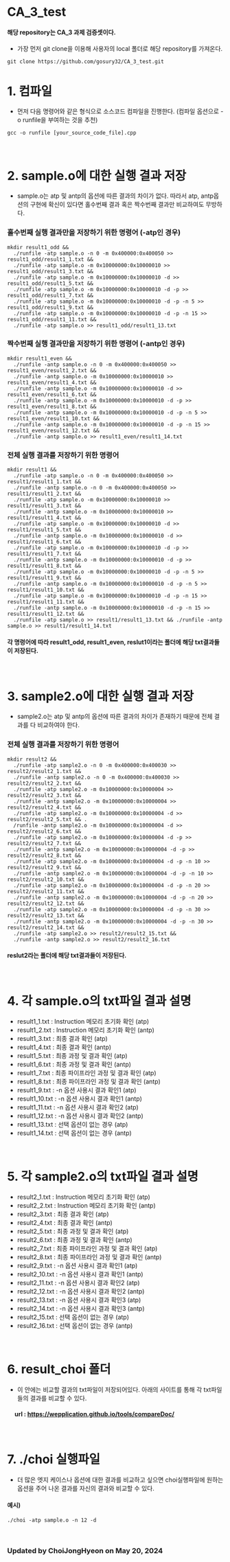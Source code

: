 # CA_3_test
#### 해당 repository는 CA_3 과제 검증셋이다.
* 가장 먼저 git clone을 이용해 사용자의 local 폴더로 해당 repository를 가져온다.
<pre><code>git clone https://github.com/gosury32/CA_3_test.git</code></pre>

# 1. 컴파일
* 먼저 다음 명령어와 같은 형식으로 소스코드 컴파일을 진행한다. (컴파일 옵션으로 -o runfile을 부여하는 것을 추천)
<pre><code>gcc -o runfile [your_source_code_file].cpp</code></pre>
</br>

# 2. sample.o에 대한 실행 결과 저장
* sample.o는 atp 및 antp의 옵션에 따른 결과의 차이가 없다. 따라서 atp, antp옵션의 구현에 확신이 있다면 홀수번째 결과 혹은 짝수번째 결과만 비교하여도 무방하다.

### 홀수번째 실행 결과만을 저장하기 위한 명령어 (-atp인 경우)
<pre><code>mkdir result1_odd && 
  ./runfile -atp sample.o -n 0 -m 0x400000:0x400050 >> result1_odd/result1_1.txt && 
  ./runfile -atp sample.o -m 0x10000000:0x10000010 >> result1_odd/result1_3.txt && 
  ./runfile -atp sample.o -m 0x10000000:0x10000010 -d >> result1_odd/result1_5.txt && 
  ./runfile -atp sample.o -m 0x10000000:0x10000010 -d -p >> result1_odd/result1_7.txt && 
  ./runfile -atp sample.o -m 0x10000000:0x10000010 -d -p -n 5 >> result1_odd/result1_9.txt &&
  ./runfile -atp sample.o -m 0x10000000:0x10000010 -d -p -n 15 >> result1_odd/result1_11.txt && 
  ./runfile -atp sample.o >> result1_odd/result1_13.txt</code></pre>
### 짝수번째 실행 결과만을 저장하기 위한 명령어 (-antp인 경우)
<pre><code>mkdir result1_even && 
  ./runfile -antp sample.o -n 0 -m 0x400000:0x400050 >> result1_even/result1_2.txt && 
  ./runfile -antp sample.o -m 0x10000000:0x10000010 >> result1_even/result1_4.txt && 
  ./runfile -antp sample.o -m 0x10000000:0x10000010 -d >> result1_even/result1_6.txt && 
  ./runfile -antp sample.o -m 0x10000000:0x10000010 -d -p >> result1_even/result1_8.txt && 
  ./runfile -antp sample.o -m 0x10000000:0x10000010 -d -p -n 5 >> result1_even/result1_10.txt && 
  ./runfile -antp sample.o -m 0x10000000:0x10000010 -d -p -n 15 >> result1_even/result1_12.txt && 
  ./runfile -antp sample.o >> result1_even/result1_14.txt</code></pre>
### 전체 실행 결과를 저장하기 위한 명령어
<pre><code>mkdir result1 && 
  ./runfile -atp sample.o -n 0 -m 0x400000:0x400050 >> result1/result1_1.txt && 
  ./runfile -antp sample.o -n 0 -m 0x400000:0x400050 >> result1/result1_2.txt && 
  ./runfile -atp sample.o -m 0x10000000:0x10000010 >> result1/result1_3.txt && 
  ./runfile -antp sample.o -m 0x10000000:0x10000010 >> result1/result1_4.txt && 
  ./runfile -atp sample.o -m 0x10000000:0x10000010 -d >> result1/result1_5.txt && 
  ./runfile -antp sample.o -m 0x10000000:0x10000010 -d >> result1/result1_6.txt && 
  ./runfile -atp sample.o -m 0x10000000:0x10000010 -d -p >> result1/result1_7.txt && 
  ./runfile -antp sample.o -m 0x10000000:0x10000010 -d -p >> result1/result1_8.txt && 
  ./runfile -atp sample.o -m 0x10000000:0x10000010 -d -p -n 5 >> result1/result1_9.txt && 
  ./runfile -antp sample.o -m 0x10000000:0x10000010 -d -p -n 5 >> result1/result1_10.txt && 
  ./runfile -atp sample.o -m 0x10000000:0x10000010 -d -p -n 15 >> result1/result1_11.txt && 
  ./runfile -antp sample.o -m 0x10000000:0x10000010 -d -p -n 15 >> result1/result1_12.txt && 
  ./runfile -atp sample.o >> result1/result1_13.txt && ./runfile -antp sample.o >> result1/result1_14.txt</code></pre>
#### 각 명령어에 따라 result1_odd, result1_even, reslut1이라는 폴더에 해당 txt결과들이 저장된다.
</br>

# 3. sample2.o에 대한 실행 결과 저장
* sample2.o는 atp 및 antp의 옵션에 따른 결과의 차이가 존재하기 때문에 전체 결과를 다 비교하여야 한다.
### 전체 실행 결과를 저장하기 위한 명령어
<pre><code>mkdir result2 && 
  ./runfile -atp sample2.o -n 0 -m 0x400000:0x400030 >> result2/result2_1.txt && 
  ./runfile -antp sample2.o -n 0 -m 0x400000:0x400030 >> result2/result2_2.txt && 
  ./runfile -atp sample2.o -m 0x10000000:0x10000004 >> result2/result2_3.txt && 
  ./runfile -antp sample2.o -m 0x10000000:0x10000004 >> result2/result2_4.txt && 
  ./runfile -atp sample2.o -m 0x10000000:0x10000004 -d >> result2/result2_5.txt && .
  /runfile -antp sample2.o -m 0x10000000:0x10000004 -d >> result2/result2_6.txt && 
  ./runfile -atp sample2.o -m 0x10000000:0x10000004 -d -p >> result2/result2_7.txt && 
  ./runfile -antp sample2.o -m 0x10000000:0x10000004 -d -p >> result2/result2_8.txt && 
  ./runfile -atp sample2.o -m 0x10000000:0x10000004 -d -p -n 10 >> result2/result2_9.txt && 
  ./runfile -antp sample2.o -m 0x10000000:0x10000004 -d -p -n 10 >> result2/result2_10.txt && 
  ./runfile -atp sample2.o -m 0x10000000:0x10000004 -d -p -n 20 >> result2/result2_11.txt && 
  ./runfile -antp sample2.o -m 0x10000000:0x10000004 -d -p -n 20 >> result2/result2_12.txt && 
  ./runfile -atp sample2.o -m 0x10000000:0x10000004 -d -p -n 30 >> result2/result2_13.txt && 
  ./runfile -antp sample2.o -m 0x10000000:0x10000004 -d -p -n 30 >> result2/result2_14.txt && 
  ./runfile -atp sample2.o >> result2/result2_15.txt && 
  ./runfile -antp sample2.o >> result2/result2_16.txt</code></pre>
#### reslut2라는 폴더에 해당 txt결과들이 저장된다.
</br>

# 4. 각 sample.o의 txt파일 결과 설명
* result1_1.txt : Instruction 메모리 초기화 확인 (atp)
* result1_2.txt : Instruction 메모리 초기화 확인 (antp)
* result1_3.txt : 최종 결과 확인 (atp)
* result1_4.txt : 최종 결과 확인 (antp)
* result1_5.txt : 최종 과정 및 결과 확인 (atp)
* result1_6.txt : 최종 과정 및 결과 확인 (antp)
* result1_7.txt : 최종 파이프라인 과정 및 결과 확인 (atp)
* result1_8.txt : 최종 파이프라인 과정 및 결과 확인 (antp)
* result1_9.txt : -n 옵션 사용시 결과 확인1 (atp)
* result1_10.txt : -n 옵션 사용시 결과 확인1 (antp)
* result1_11.txt : -n 옵션 사용시 결과 확인2 (atp)
* result1_12.txt : -n 옵션 사용시 결과 확인2 (antp)
* result1_13.txt : 선택 옵션이 없는 경우 (atp)
* result1_14.txt : 선택 옵션이 없는 경우 (antp)
</br>

# 5. 각 sample2.o의 txt파일 결과 설명
* result2_1.txt : Instruction 메모리 초기화 확인 (atp)
* result2_2.txt : Instruction 메모리 초기화 확인 (antp)
* result2_3.txt : 최종 결과 확인 (atp)
* result2_4.txt : 최종 결과 확인 (antp)
* result2_5.txt : 최종 과정 및 결과 확인 (atp)
* result2_6.txt : 최종 과정 및 결과 확인 (antp)
* result2_7.txt : 최종 파이프라인 과정 및 결과 확인 (atp)
* result2_8.txt : 최종 파이프라인 과정 및 결과 확인 (antp)
* result2_9.txt : -n 옵션 사용시 결과 확인1 (atp)
* result2_10.txt : -n 옵션 사용시 결과 확인1 (antp)
* result2_11.txt : -n 옵션 사용시 결과 확인2 (atp)
* result2_12.txt : -n 옵션 사용시 결과 확인2 (antp)
* result2_13.txt : -n 옵션 사용시 결과 확인3 (atp)
* result2_14.txt : -n 옵션 사용시 결과 확인3 (antp)
* result2_15.txt : 선택 옵션이 없는 경우 (atp)
* result2_16.txt : 선택 옵션이 없는 경우 (antp)
</br>

# 6. result_choi 폴더
* 이 안에는 비교할 결과의 txt파일이 저장되어있다. 아래의 사이트를 통해 각 txt파일들의 결과를 비교할 수 있다.  
#### &emsp; url : https://wepplication.github.io/tools/compareDoc/
</br>

# 7. ./choi 실행파일
* 더 많은 엣지 케이스나 옵션에 대한 결과를 비교하고 싶으면 choi실행파일에 원하는 옵션을 주어 나온 결과를 자신의 결과와 비교할 수 있다.
#### 예시)
<pre><code>./choi -atp sample.o -n 12 -d</code></pre>
</br>

### Updated by ChoiJongHyeon on May 20, 2024
